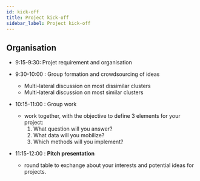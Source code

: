 ```yaml
---
id: kick-off
title: Project kick-off
sidebar_label: Project kick-off
---
```


## Organisation 

- 9:15-9:30: Projet requirement and organisation 

- 9:30-10:00 : Group formation and crowdsourcing of ideas
  - Multi-lateral discussion on most dissimilar clusters 
  - Multi-lateral discussion on most similar clusters 

- 10:15-11:00 : Group work
  - work together, with the objective to define 3 elements for your project:
    1. What question will you answer? 
    2. What data will you mobilize? 
    3. Which methods will you implement? 

- 11:15-12:00 : **Pitch presentation**
  - round table to exchange about your interests and potential ideas for projects. 



